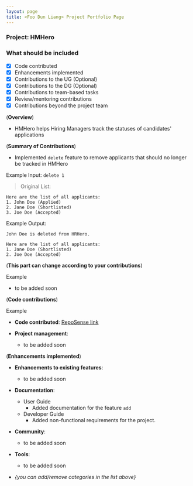 ```yaml
---
layout: page
title: <Foo Dun Liang> Project Portfolio Page
---
```


### Project: HMHero

### What should be included

- [x] Code contributed
- [x] Enhancements implemented
- [x] Contributions to the UG (Optional)
- [x] Contributions to the DG (Optional)
- [x] Contributions to team-based tasks
- [x] Review/mentoring contributions
- [x] Contributions beyond the project team

(**Overview**)

- HMHero helps Hiring Managers track the statuses of candidates' applications

(**Summary of Contributions**)

- Implemented `delete` feature to remove applicants that should no longer be tracked in HMHero

Example Input: `delete 1`

> Original List:

```
Here are the list of all applicants:
1. John Doe (Applied)
2. Jane Doe (Shortlisted)
3. Joe Doe (Accepted)
```

Example Output:

```
John Doe is deleted from HRHero.

Here are the list of all applicants:
1. Jane Doe (Shortlisted)
2. Joe Doe (Accepted)
```

(**This part can change according to your contributions**)

Example

- to be added soon

(**Code contributions**)

Example

- **Code contributed**: [RepoSense link](https://nus-cs2103-ay2223s2.github.io/tp-dashboard/?search=merrickneo&breakdown=true)

- **Project management**:

  - to be added soon

(**Enhancements implemented**)

- **Enhancements to existing features**:

  - to be added soon

- **Documentation**:

  - User Guide
    - Added documentation for the feature `add`
  - Developer Guide
    - Added non-functional requirements for the project.

- **Community**:

  - to be added soon

- **Tools**:

  - to be added soon

- _{you can add/remove categories in the list above}_
